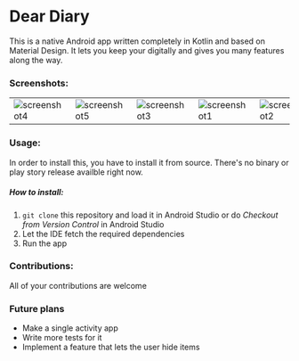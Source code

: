 # Dear Diary

This is a native Android app written completely in Kotlin and based on Material Design. It lets you keep your digitally and gives you many features along the way.
### Screenshots:

<table>
    <tr>
      <td><img src="https://user-images.githubusercontent.com/47357913/62122854-19fde980-b2e0-11e9-9a20-a765ac1e1aed.png" alt="screenshot4"></td>
        <td><img src="https://user-images.githubusercontent.com/47357913/62122855-1a968000-b2e0-11e9-9ed9-4256551e2bda.png" alt="screenshot5"></td>
      <td><img src="https://user-images.githubusercontent.com/47357913/62122853-19fde980-b2e0-11e9-9b47-6cdd1b1d40c0.png" alt="screenshot3"></td>
        <td><img src="https://user-images.githubusercontent.com/47357913/62122849-19655300-b2e0-11e9-9748-520e6ec08312.png" alt="screenshot1"></td>
        <td><img src="https://user-images.githubusercontent.com/47357913/62122850-19fde980-b2e0-11e9-86a3-4125aaa0ed21.png" alt="screenshot2"></td>
    </tr>
</table>

### Usage:
In order to install this, you have to install it from source. There's no binary or play story release availble right now.

##### How to install:
1. `git clone` this repository and load it in Android Studio or do *Checkout from Version Control* in Android Studio
2. Let the IDE fetch the required dependencies
3. Run the app

### Contributions:

All of your contributions are welcome

### Future plans

* Make a single activity app
* Write more tests for it
* Implement a feature that lets the user hide items
